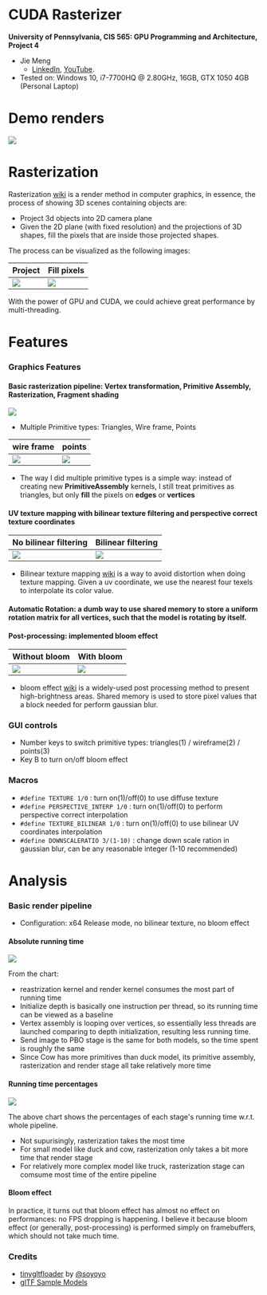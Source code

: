 CUDA Rasterizer
===============

**University of Pennsylvania, CIS 565: GPU Programming and Architecture, Project 4**

* Jie Meng
  * [LinkedIn](https://www.linkedin.com/in/jie-meng/), [YouTube](https://www.youtube.com/channel/UC7G8fUcQrrI_1YnXY5sQM6A).
* Tested on: Windows 10, i7-7700HQ @ 2.80GHz, 16GB, GTX 1050 4GB (Personal Laptop)

Demo renders
================

![](renders/11.gif)


Rasterization
==================
Rasterization [wiki](https://en.wikipedia.org/wiki/Rasterisation) is a render method in computer graphics, in essence, the process of showing 3D scenes containing objects are:

 - Project 3d objects into 2D camera plane
 - Given the 2D plane (with fixed resolution) and the projections of 3D shapes, fill the pixels that are inside those projected shapes.

 The process can be visualized as the following images:

Project | Fill pixels
------------|---------------
![](renders/ras1.jpg) | ![](renders/ras2.png)

With the power of GPU and CUDA, we could achieve great performance by multi-threading.


Features
==================

### Graphics Features
#### Basic rasterization pipeline: Vertex transformation, Primitive Assembly, Rasterization, Fragment shading

![](renders/truck.gif)

 - Multiple Primitive types: Triangles, Wire frame, Points

 wire frame | points
------------|---------------
![](renders/cow1.gif) | ![](renders/cow2.gif)

* The way I did multiple primitive types is a simple way: instead of creating new **PrimitiveAssembly** kernels, I still treat primitives as triangles, but only **fill** the pixels on **edges** or **vertices**


#### UV texture mapping with bilinear texture filtering and perspective correct texture coordinates

No bilinear filtering | Bilinear filtering
-------------------------- | ----------------------------
![](renders/no_bilinear_filter.jpg) | ![](renders/bilinear_filter.jpg)


* Bilinear texture mapping [wiki](https://en.wikipedia.org/wiki/Bilinear_filtering) is a way to avoid distortion when doing texture mapping. Given a uv coordinate, we use the nearest four texels to interpolate its color value.

#### Automatic Rotation: a dumb way to use shared memory to store a uniform rotation matrix for all vertices, such that the model is rotating by itself.

#### Post-processing: implemented bloom effect

 Without bloom | With bloom
------------|---------------
![](renders/duck.gif) | ![](renders/duckbloom.gif)

 * bloom effect [wiki](https://en.wikipedia.org/wiki/Bloom_(shader_effect)) is a widely-used post processing method to present high-brightness areas. Shared memory is used to store pixel values that a block needed for perform gaussian blur.

### GUI controls
- Number keys to switch primitive types: triangles(1) / wireframe(2) / points(3)
- Key B to turn on/off bloom effect

### Macros
- `#define TEXTURE 1/0` : turn on(1)/off(0) to use diffuse texture
- `#define PERSPECTIVE_INTERP 1/0` : turn on(1)/off(0) to perform perspective correct interpolation
- `#define TEXTURE_BILINEAR 1/0` : turn on(1)/off(0) to use bilinear UV coordinates interpolation
- `#define DOWNSCALERATIO 3/(1-10)` : change down scale ration in gaussian blur, can be any reasonable integer (1-10 recommended)

Analysis
=================

### Basic render pipeline

* Configuration: x64 Release mode, no bilinear texture, no bloom effect

#### Absolute running time

![](renders/perform1.png)

From the chart: 
- reastrization kernel and render kernel consumes the most part of running time
- Initialize depth is basically one instruction per thread, so its running time can be viewed as a baseline
- Vertex assembly is looping over vertices, so essentially less threads are launched comparing to depth initialization, resulting less running time. 
- Send image to PBO stage is the same for both models, so the time spent is roughly the same
- Since Cow has more primitives than duck model, its primitive assembly, rasterization and render stage all take relatively more time

#### Running time percentages

![](renders/perform2.png)

The above chart shows the percentages of each stage's running time w.r.t. whole pipeline.
- Not supurisingly, rasterization takes the most time
- For small model like duck and cow, rasterization only takes a bit more time that render stage
- For relatively more complex model like truck, rasterization stage can comsume most time of the entire pipeline

#### Bloom effect

In practice, it turns out that bloom effect has almost no effect on performances: no FPS dropping is happening. I believe it because bloom effect (or generally, post-processing) is performed simply on framebuffers, which should not take much time.




### Credits

* [tinygltfloader](https://github.com/syoyo/tinygltfloader) by [@soyoyo](https://github.com/syoyo)
* [glTF Sample Models](https://github.com/KhronosGroup/glTF/blob/master/sampleModels/README.md)
